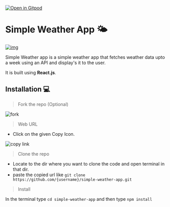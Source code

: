 [![Open in Gitpod](https://gitpod.io/button/open-in-gitpod.svg)](https://gitpod.io/https://github.com/Shivansh-yadav13/simple-weather-app)

# Simple Weather App 🌤️
[![img](https://img.shields.io/badge/-Visit-FFFFFF?style=social&logo=react)](https://shivansh-yadav13.github.io/simple-weather-app/)

Simple Weather app is a simple weather app that fetches weather data upto a week using an API and display's it to the user.

It is built using **React.js**.

## Installation 💻

> Fork the repo (Optional)

![fork](https://user-images.githubusercontent.com/87603425/152005253-453704e3-d355-484f-8b5e-374fa50c095e.PNG)

> Web URL

 - Click on the given Copy Icon.

![copy link](https://user-images.githubusercontent.com/87603425/152006960-0f6259bc-c678-49ec-b1be-12d59df9b074.PNG)

> Clone the repo

- Locate to the dir where you want to clone the code and open terminal in that dir.
- paste the copied url like `git clone https://github.com/{username}/simple-weather-app.git`

> Install

In the terminal type `cd simple-weather-app` and then type `npm install`
